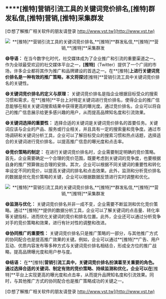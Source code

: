 ## ****[推特]**营销引流工具的关键词竞价排名,**[推特]**群发私信,**[推特]**营销,**[推特]**采集群发**

[😍想了解推广相关软件的朋友请登录 http://www.vst.tw](http://www.vst.tw)

 <center><img src="https://vst.tw/MP4/tuiguang/png/0.png" alt="**[推特]**营销引流工具的关键词竞价排名,**[推特]**群发私信,**[推特]**营销,**[推特]**采集群发"></center>

**😄导语：**
在当今数字化时代，社交媒体成为了企业推广和引流的重要渠道之一。作为全球最受欢迎的社交媒体平台之一，**[推特]**（Twitter）提供了一个广阔的市场，许多企业都将其作为推广和品牌建设的首选之一。在**[推特]**上进行关键词竞价排名是一种有效的推广策略，本文将探讨**[推特]**营销引流工具中关键词竞价排名的关键性。

**😄关键词竞价排名的定义与原理：**
关键词竞价排名是指企业根据目标受众的搜索习惯和需求，在**[推特]**平台上对特定关键词进行竞价排名，使得企业的推广信息能够在相关关键词搜索结果中获得更高的曝光度。通过竞价排名，企业可以将自己的推广信息展示给更多感兴趣的用户，从而提高品牌知名度和引流效果。

**😄关键词选择的重要性：**
选择合适的关键词是关键词竞价排名的首要任务。关键词应该与企业的产品、服务或行业相关，并且具有一定的搜索量和竞争度。通过市场调研和关键词分析工具，企业可以了解目标受众的搜索习惯和热点话题，选择适合的关键词进行竞价排名，以提高推广信息的曝光度和点击率。

**😄竞价策略的制定：**
在进行关键词竞价排名时，企业需要制定明确的竞价策略。首先，企业需要确定一个合理的竞价范围，既要考虑到关键词的竞争度，也要根据自身的推广预算做出合理的安排。其次，企业可以根据不同关键词的重要性和转化率设定不同的竞价，以提高关键词的排名和点击效果。此外，监测和分析竞价排名的数据是优化竞价策略的关键，企业可以根据数据反馈进行实时调整和优化。

 <center><img src="https://vst.tw/MP4/tuiguang/png/7.png" alt="**[推特]**营销引流工具的关键词竞价排名,**[推特]**群发私信,**[推特]**营销,**[推特]**采集群发"></center>

**😄监测与优化：**
关键词竞价排名并非一成不变，企业需要不断监测和优化竞价策略。通过**[推特]**提供的数据分析工具，企业可以了解关键词的点击量、转化率等关键指标，进而优化关键词的竞价和排名位置。此外，企业还可以通过分析竞争对手的竞价策略和效果，进行有针对性的调整和改进。

**😄协同推广的重要性：**
关键词竞价排名只是推广策略的一部分，与其他推广方式的协同配合也是提高推广效果的关键。例如，企业可以通过**[推特]**广告、用户互动、优质内容发布等多种方式与关键词竞价排名相结合，形成全方位的推广战略，提高品牌曝光度和用户参与度。

**😄结语：**
在**[推特]**营销引流工具中，关键词竞价排名扮演着至关重要的角色。通过选择合适的关键词、制定有效的竞价策略、持续监测和优化，企业可以在**[推特]**平台上实现更高的曝光度和点击率，从而提升品牌知名度和引流效果。同时，与其他推广方式的协同配合也是推广策略成功的关键之一。

[😍想了解推广相关软件的朋友请登录 http://www.vst.tw](http://www.vst.tw)



